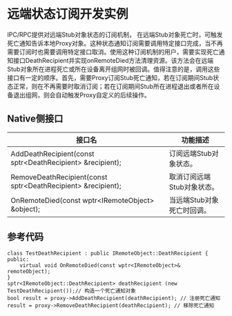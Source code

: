 # 远端状态订阅开发实例

IPC/RPC提供对远端Stub对象状态的订阅机制， 在远端Stub对象死亡时，可触发死亡通知告诉本地Proxy对象。这种状态通知订阅需要调用特定接口完成，当不再需要订阅时也需要调用特定接口取消。使用这种订阅机制的用户，需要实现死亡通知接口DeathRecipient并实现onRemoteDied方法清理资源。该方法会在远端Stub对象所在进程死亡或所在设备离开组网时被回调。值得注意的是，调用这些接口有一定的顺序。首先，需要Proxy订阅Stub死亡通知，若在订阅期间Stub状态正常，则在不再需要时取消订阅；若在订阅期间Stub所在进程退出或者所在设备退出组网，则会自动触发Proxy自定义的后续操作。




## Native侧接口

| 接口名 | 功能描述 |
| -------- | -------- |
| AddDeathRecipient(const sptr\<DeathRecipient> &recipient); | 订阅远端Stub对象状态。 |
| RemoveDeathRecipient(const sptr\<DeathRecipient> &recipient); | 取消订阅远端Stub对象状态。 |
| OnRemoteDied(const wptr\<IRemoteObject> &object); | 当远端Stub对象死亡时回调。 |


## 参考代码


```
class TestDeathRecipient : public IRemoteObject::DeathRecipient {
public:
    virtual void OnRemoteDied(const wptr<IRemoteObject>& remoteObject);
}
sptr<IRemoteObject::DeathRecipient> deathRecipient (new TestDeathRecipient());// 构造一个死亡通知对象
bool result = proxy->AddDeathRecipient(deathRecipient); // 注册死亡通知
result = proxy->RemoveDeathRecipient(deathRecipient); // 移除死亡通知
```
